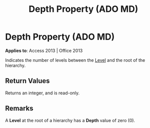 ﻿---
title: Depth Property (ADO MD)
TOCTitle: Depth Property (ADO MD)
ms:assetid: efd2b776-a156-b60c-22f1-a6c0925e6bcf
ms:mtpsurl: https://msdn.microsoft.com/library/JJ250219(v=office.15)
ms:contentKeyID: 48548593
ms.date: 09/18/2015
mtps_version: v=office.15
---

# Depth Property (ADO MD)


**Applies to**: Access 2013 | Office 2013

Indicates the number of levels between the [Level](level-object-ado-md.md) and the root of the hierarchy.

## Return Values

Returns an integer, and is read-only.

## Remarks

A **Level** at the root of a hierarchy has a **Depth** value of zero (0).

